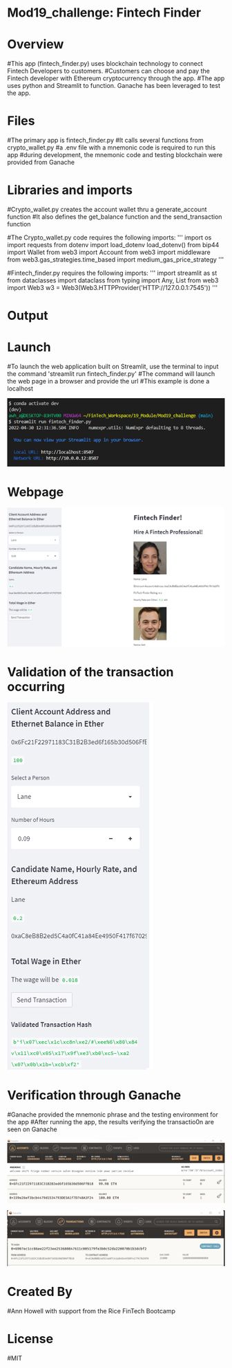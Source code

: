 # Mod19_challenge: Fintech Finder

# Overview
#This app (fintech_finder.py) uses blockchain technology to connect Fintech Developers to customers.
#Customers can choose and pay the Fintech developer with Ethereum cryptocurrency through the app.
#The app uses python and Streamlit to function. Ganache has been leveraged to test the app.


# Files
#The primary app is fintech_finder.py
#It calls several functions from crypto_wallet.py
#a .env file with a mnemonic code is required to run this app
#during development, the mnemonic code and testing blockchain were provided from Ganache 

# Libraries and imports
#Crypto_wallet.py creates the account wallet thru a generate_account function
#It also defines the get_balance function and the send_transaction function

#The Crypto_wallet.py code requires the following imports:
'''
import os
import requests
from dotenv import load_dotenv
load_dotenv()
from bip44 import Wallet
from web3 import Account
from web3 import middleware
from web3.gas_strategies.time_based import medium_gas_price_strategy
'''

#Fintech_finder.py requires the following imports:
'''
import streamlit as st
from dataclasses import dataclass
from typing import Any, List
from web3 import Web3
w3 = Web3(Web3.HTTPProvider('HTTP://127.0.0.1:7545'))
'''


# Output

# Launch
#To launch the web application built on Streamlit, use the terminal to input the command 'streamlit run fintech_finder.py'
#The command will launch the web page in a browser and provide the url
#This example is done a localhost

![<Terminal command to launch and resulting webpage>](<./images/terminal_commands.png>)

# Webpage
![<The launched web page>](<./images/main_page_screenshot.png>)

# Validation of the transaction occurring
![<Validation of the transaction occurring>](<./images/validated_transaction.png>)

# Verification through Ganache
#Ganache provided the mnemonic phrase and the testing environment for the app
#After running the app, the results verifying the transactio0n are seen on Ganache

![<Ganache Account>](<./images/ganache_account.png>)

![<Ganache Record of Transaction>](<./images/ganache_transaction.png>)

# Created By
#Ann Howell with support from the Rice FinTech Bootcamp

# License
#MIT
